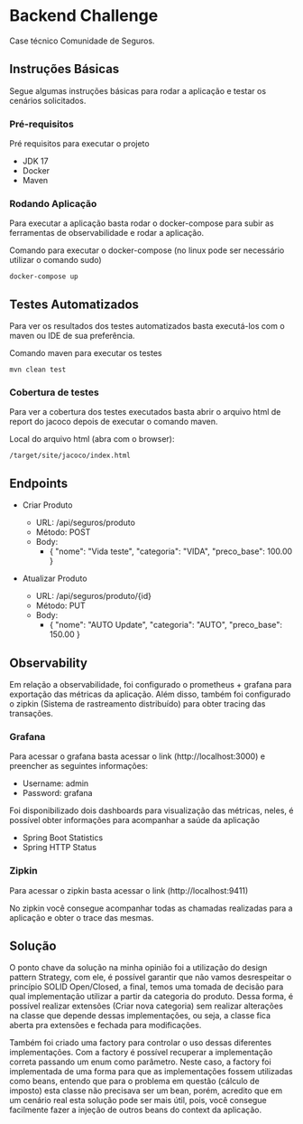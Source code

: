 # Backend Challenge

Case técnico Comunidade de Seguros.

## Instruções Básicas

Segue algumas instruções básicas para rodar a aplicação e testar os cenários solicitados.

### Pré-requisitos

Pré requisitos para executar o projeto
- JDK 17
- Docker
- Maven

### Rodando Aplicação

Para executar a aplicação basta rodar o docker-compose para subir as ferramentas de observabilidade e rodar a aplicação.

Comando para executar o docker-compose (no linux pode ser necessário utilizar o comando sudo)

    docker-compose up

## Testes Automatizados

Para ver os resultados dos testes automatizados basta executá-los com o maven ou IDE de sua preferência.


Comando maven para executar os testes

    mvn clean test

### Cobertura de testes

Para ver a cobertura dos testes executados basta abrir o arquivo html de report do jacoco depois de executar o comando maven.

Local do arquivo html (abra com o browser): 

    /target/site/jacoco/index.html

## Endpoints

- Criar Produto
  - URL: /api/seguros/produto
  - Método: POST
  - Body:
    - {
      "nome": "Vida teste",
      "categoria": "VIDA",
      "preco_base": 100.00
      }

- Atualizar Produto
  - URL: /api/seguros/produto/{id}
  - Método: PUT
  - Body:
    - {
      "nome": "AUTO Update",
      "categoria": "AUTO",
      "preco_base": 150.00
      }

## Observability

Em relação a observabilidade, foi configurado o prometheus + grafana para exportação das métricas da aplicação. Além
disso, também foi configurado o zipkin (Sistema de rastreamento distribuído) para obter tracing das transações.

### Grafana
Para acessar o grafana basta acessar o link (http://localhost:3000) e preencher as seguintes informações:

- Username: admin
- Password: grafana

Foi disponibilizado dois dashboards para visualização das métricas, neles, é possível obter informações para acompanhar a saúde da aplicação

- Spring Boot Statistics
- Spring HTTP Status

### Zipkin

Para acessar o zipkin basta acessar o link (http://localhost:9411)

No zipkin você consegue acompanhar todas as chamadas realizadas para a aplicação e obter o trace das mesmas.

## Solução

O ponto chave da solução na minha opinião foi a utilização do design pattern Strategy, com ele, é possível garantir que 
não vamos desrespeitar o princípio SOLID Open/Closed, a final, temos uma tomada de decisão para qual implementação utilizar
a partir da categoria do produto. Dessa forma, é possível realizar extensões (Criar nova categoria) sem realizar alterações
na classe que depende dessas implementações, ou seja, a classe fica aberta pra extensões e fechada para modificações.

Também foi criado uma factory para controlar o uso dessas diferentes implementações. Com a factory é possível recuperar a
implementação correta passando um enum como parâmetro. Neste caso, a factory foi implementada de uma forma para que as implementações
fossem utilizadas como beans, entendo que para o problema em questão (cálculo de imposto) esta classe não precisava ser um bean,
porém, acredito que em um cenário real esta solução pode ser mais útil, pois, você consegue facilmente fazer a injeção de
outros beans do context da aplicação.





